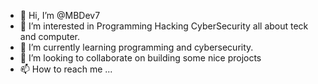 - 👋 Hi, I’m @MBDev7
- 👀 I’m interested in Programming Hacking CyberSecurity all about teck and computer.
- 🌱 I’m currently learning programming and cybersecurity.
- 💞️ I’m looking to collaborate on building some nice projocts
- 📫 How to reach me ...

<!---
MBDev7/MBDev7 is a ✨ special ✨ repository because its `README.md` (this file) appears on your GitHub profile.
You can click the Preview link to take a look at your changes.
--->
